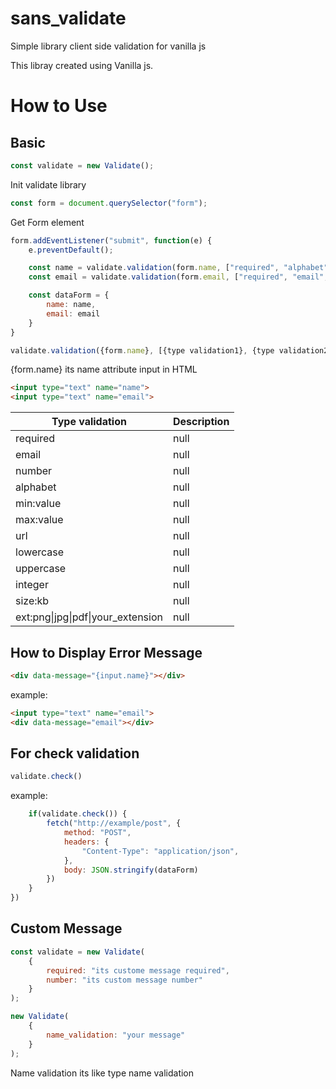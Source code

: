 # sans_validate
Simple library client side validation for vanilla js

This libray created using Vanilla js.

# How to Use

## Basic
```js
const validate = new Validate();
```
Init validate library

```js
const form = document.querySelector("form");
```
Get Form element

```js
form.addEventListener("submit", function(e) {
    e.preventDefault();

    const name = validate.validation(form.name, ["required", "alphabet", "min:5"]);
    const email = validate.validation(form.email, ["required", "email", "max:10"]);

    const dataForm = {
        name: name,
        email: email
    }
}
```
```js
validate.validation({form.name}, [{type validation1}, {type validation2}]);
```
{form.name} its name attribute input in HTML 
```html
<input type="text" name="name">
<input type="text" name="email">
```

| Type validation   | Description   |
|-----------|-----------|
| required  | null  |
| email  | null  |
| number  | null  |
| alphabet  | null  |
| min:value  | null  |
| max:value | null  |
| url | null |
| lowercase | null |
| uppercase | null |
| integer | null |
| size:kb | null |
| ext:png\|jpg\|pdf\|your_extension | null |


## How to Display Error Message
```html
<div data-message="{input.name}"></div>
```
example:
```html
<input type="text" name="email">
<div data-message="email"></div>
```

## For check validation
```js
validate.check()
```
example:
```js
    if(validate.check()) {
        fetch("http://example/post", {
            method: "POST",
            headers: {
                "Content-Type": "application/json",
            },
            body: JSON.stringify(dataForm)
        })
    }
})
```
## Custom Message
```js
const validate = new Validate(
    {
        required: "its custome message required",
        number: "its custom message number"
    }
);
```
```js
new Validate(
    {
        name_validation: "your message"
    }
);
```
Name validation its like type name validation
